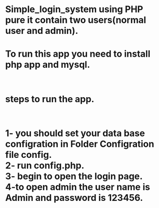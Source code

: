 # Simple_login_system using PHP pure it contain two users(normal user and admin).
<h1>To run this app you need to install php app and mysql.</h1><br>
<h1>steps to run the app.<h1/><br>
  1- you should set your data base configration in Folder Configration file config.  <br>
  2- run config.php.  <br>
  3- begin to open the login page.  <br>
  4-to open admin the user name is Admin and password is 123456.  <br>
  
